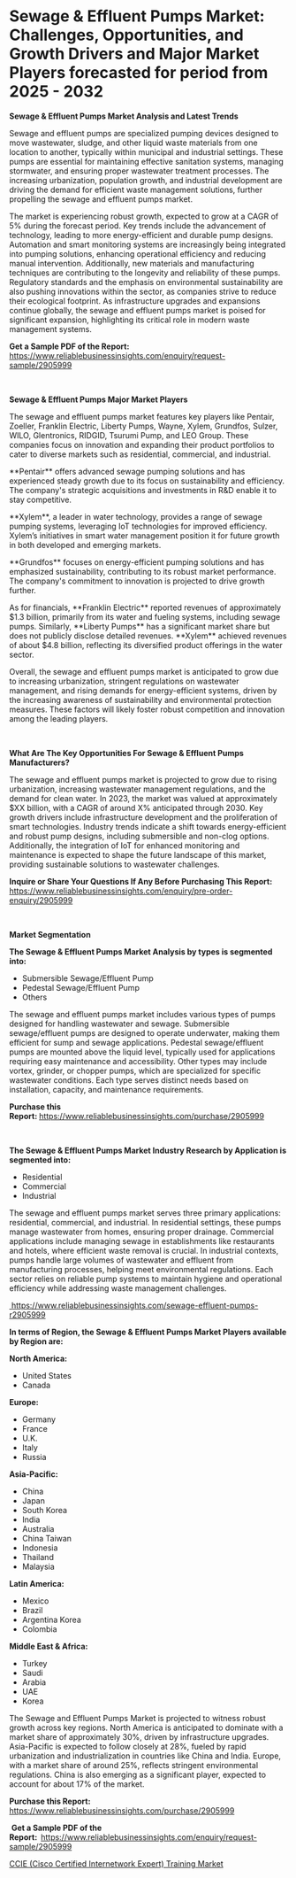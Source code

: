 <p><h1>Sewage & Effluent Pumps Market: Challenges, Opportunities, and Growth Drivers and Major Market Players forecasted for period from 2025 - 2032</h1></p><p><strong>Sewage & Effluent Pumps Market Analysis and Latest Trends</strong></p>
<p><p>Sewage and effluent pumps are specialized pumping devices designed to move wastewater, sludge, and other liquid waste materials from one location to another, typically within municipal and industrial settings. These pumps are essential for maintaining effective sanitation systems, managing stormwater, and ensuring proper wastewater treatment processes. The increasing urbanization, population growth, and industrial development are driving the demand for efficient waste management solutions, further propelling the sewage and effluent pumps market.</p><p>The market is experiencing robust growth, expected to grow at a CAGR of 5% during the forecast period. Key trends include the advancement of technology, leading to more energy-efficient and durable pump designs. Automation and smart monitoring systems are increasingly being integrated into pumping solutions, enhancing operational efficiency and reducing manual intervention. Additionally, new materials and manufacturing techniques are contributing to the longevity and reliability of these pumps. Regulatory standards and the emphasis on environmental sustainability are also pushing innovations within the sector, as companies strive to reduce their ecological footprint. As infrastructure upgrades and expansions continue globally, the sewage and effluent pumps market is poised for significant expansion, highlighting its critical role in modern waste management systems.</p></p>
<p><strong>Get a Sample PDF of the Report:&nbsp;</strong> <a href="https://www.reliablebusinessinsights.com/enquiry/request-sample/2905999?utm_campaign=3314&utm_medium=2&utm_source=Github&utm_content=ia&utm_term=12032025&utm_id=sewage-effluent-pumps">https://www.reliablebusinessinsights.com/enquiry/request-sample/2905999</a></p>
<p>&nbsp;</p>
<p><strong>Sewage & Effluent Pumps Major Market Players</strong></p>
<p><p>The sewage and effluent pumps market features key players like Pentair, Zoeller, Franklin Electric, Liberty Pumps, Wayne, Xylem, Grundfos, Sulzer, WILO, Glentronics, RIDGID, Tsurumi Pump, and LEO Group. These companies focus on innovation and expanding their product portfolios to cater to diverse markets such as residential, commercial, and industrial.</p><p>**Pentair** offers advanced sewage pumping solutions and has experienced steady growth due to its focus on sustainability and efficiency. The company's strategic acquisitions and investments in R&D enable it to stay competitive.</p><p>**Xylem**, a leader in water technology, provides a range of sewage pumping systems, leveraging IoT technologies for improved efficiency. Xylem’s initiatives in smart water management position it for future growth in both developed and emerging markets.</p><p>**Grundfos** focuses on energy-efficient pumping solutions and has emphasized sustainability, contributing to its robust market performance. The company's commitment to innovation is projected to drive growth further.</p><p>As for financials, **Franklin Electric** reported revenues of approximately $1.3 billion, primarily from its water and fueling systems, including sewage pumps. Similarly, **Liberty Pumps** has a significant market share but does not publicly disclose detailed revenues. **Xylem** achieved revenues of about $4.8 billion, reflecting its diversified product offerings in the water sector.</p><p>Overall, the sewage and effluent pumps market is anticipated to grow due to increasing urbanization, stringent regulations on wastewater management, and rising demands for energy-efficient systems, driven by the increasing awareness of sustainability and environmental protection measures. These factors will likely foster robust competition and innovation among the leading players.</p></p>
<p>&nbsp;</p>
<p><strong>What Are The Key Opportunities For Sewage & Effluent Pumps Manufacturers?</strong></p>
<p><p>The sewage and effluent pumps market is projected to grow due to rising urbanization, increasing wastewater management regulations, and the demand for clean water. In 2023, the market was valued at approximately $XX billion, with a CAGR of around X% anticipated through 2030. Key growth drivers include infrastructure development and the proliferation of smart technologies. Industry trends indicate a shift towards energy-efficient and robust pump designs, including submersible and non-clog options. Additionally, the integration of IoT for enhanced monitoring and maintenance is expected to shape the future landscape of this market, providing sustainable solutions to wastewater challenges.</p></p>
<p><strong>Inquire or Share Your Questions If Any Before Purchasing This Report:</strong> <a href="https://www.reliablebusinessinsights.com/enquiry/pre-order-enquiry/2905999?utm_campaign=3314&utm_medium=2&utm_source=Github&utm_content=ia&utm_term=12032025&utm_id=sewage-effluent-pumps">https://www.reliablebusinessinsights.com/enquiry/pre-order-enquiry/2905999</a></p>
<p>&nbsp;</p>
<p><strong>Market Segmentation</strong></p>
<p><strong>The Sewage & Effluent Pumps Market Analysis by types is segmented into:</strong></p>
<p><ul><li>Submersible Sewage/Effluent Pump</li><li>Pedestal Sewage/Effluent Pump</li><li>Others</li></ul></p>
<p><p>The sewage and effluent pumps market includes various types of pumps designed for handling wastewater and sewage. Submersible sewage/effluent pumps are designed to operate underwater, making them efficient for sump and sewage applications. Pedestal sewage/effluent pumps are mounted above the liquid level, typically used for applications requiring easy maintenance and accessibility. Other types may include vortex, grinder, or chopper pumps, which are specialized for specific wastewater conditions. Each type serves distinct needs based on installation, capacity, and maintenance requirements.</p></p>
<p><strong>Purchase this Report:&nbsp;</strong><a href="https://www.reliablebusinessinsights.com/purchase/2905999?utm_campaign=3314&utm_medium=2&utm_source=Github&utm_content=ia&utm_term=12032025&utm_id=sewage-effluent-pumps">https://www.reliablebusinessinsights.com/purchase/2905999</a></p>
<p>&nbsp;</p>
<p><strong>The Sewage & Effluent Pumps Market Industry Research by Application is segmented into:</strong></p>
<p><ul><li>Residential</li><li>Commercial</li><li>Industrial</li></ul></p>
<p><p>The sewage and effluent pumps market serves three primary applications: residential, commercial, and industrial. In residential settings, these pumps manage wastewater from homes, ensuring proper drainage. Commercial applications include managing sewage in establishments like restaurants and hotels, where efficient waste removal is crucial. In industrial contexts, pumps handle large volumes of wastewater and effluent from manufacturing processes, helping meet environmental regulations. Each sector relies on reliable pump systems to maintain hygiene and operational efficiency while addressing waste management challenges.</p></p>
<p><a href="https://www.reliablebusinessinsights.com/sewage-effluent-pumps-r2905999?utm_campaign=3314&utm_medium=2&utm_source=Github&utm_content=ia&utm_term=12032025&utm_id=sewage-effluent-pumps">&nbsp;https://www.reliablebusinessinsights.com/sewage-effluent-pumps-r2905999</a></p>
<p><strong>In terms of Region, the Sewage & Effluent Pumps Market Players available by Region are:</strong></p>
<p>
    <p> <strong> North America: </strong>
        <ul>
            <li>United States</li>
            <li>Canada</li>
        </ul>
        </p> 
    <p> <strong> Europe: </strong>
        <ul>
            <li>Germany</li>
            <li>France</li>
            <li>U.K.</li>
            <li>Italy</li>
            <li>Russia</li>
        </ul>
        </p> 
    <p> <strong> Asia-Pacific: </strong>
        <ul>
            <li>China</li>
            <li>Japan</li>
            <li>South Korea</li>
            <li>India</li>
            <li>Australia</li>
            <li>China Taiwan</li>
            <li>Indonesia</li>
            <li>Thailand</li>
            <li>Malaysia</li>
        </ul>
        </p> 
    <p> <strong> Latin America: </strong>
        <ul>
            <li>Mexico</li>
            <li>Brazil</li>
            <li>Argentina Korea</li>
            <li>Colombia</li>
        </ul>
        </p> 
    <p> <strong> Middle East & Africa: </strong>
        <ul>
            <li>Turkey</li>
            <li>Saudi</li>
            <li>Arabia</li>
            <li>UAE</li>
            <li>Korea</li>
        </ul>
    </p>
    </p>
<p><p>The Sewage and Effluent Pumps Market is projected to witness robust growth across key regions. North America is anticipated to dominate with a market share of approximately 30%, driven by infrastructure upgrades. Asia-Pacific is expected to follow closely at 28%, fueled by rapid urbanization and industrialization in countries like China and India. Europe, with a market share of around 25%, reflects stringent environmental regulations. China is also emerging as a significant player, expected to account for about 17% of the market.</p></p>
<p><strong>Purchase this Report: </strong><a href="https://www.reliablebusinessinsights.com/purchase/2905999?utm_campaign=3314&utm_medium=2&utm_source=Github&utm_content=ia&utm_term=12032025&utm_id=sewage-effluent-pumps">https://www.reliablebusinessinsights.com/purchase/2905999</a></p>
<p>&nbsp;<strong>Get a Sample PDF of the Report:&nbsp;&nbsp;</strong><a href="https://www.reliablebusinessinsights.com/enquiry/request-sample/2905999?utm_campaign=3314&utm_medium=2&utm_source=Github&utm_content=ia&utm_term=12032025&utm_id=sewage-effluent-pumps">https://www.reliablebusinessinsights.com/enquiry/request-sample/2905999</a></p>
<p><strong></strong></p>
<p><p><a href="https://github.com/DixieGrimes/Market-Research-Report-List-1/blob/main/ccie-cisco-certified-internetwork-expert-training-market.md?utm_campaign=3314&utm_medium=2&utm_source=Github&utm_content=ia&utm_term=12032025&utm_id=sewage-effluent-pumps">CCIE (Cisco Certified Internetwork Expert) Training Market</a></p></p>